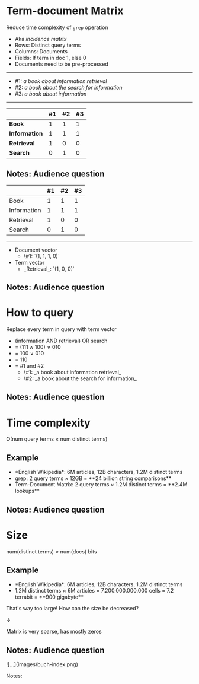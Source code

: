 # Term-document Matrix

Reduce time complexity of `grep` operation

* Aka _incidence matrix_
* Rows: Distinct query terms
* Columns: Documents
* Fields: If term in doc 1, else 0
* Documents need to be pre-processed
---
* \#1: _a book about information retrieval_
* \#2: _a book about the search for information_
* \#3: _a book about information_

***

|                 | #1                                                           | #2                                                           | #3                                                            |
|-----------------|--------------------------------------------------------------|--------------------------------------------------------------|---------------------------------------------------------------|
| **Book**        | 1<!-- .element: class="fragment" data-fragment-index="1" --> | 1<!-- .element: class="fragment" data-fragment-index="5" --> | 1<!-- .element: class="fragment" data-fragment-index="9" -->  |
| **Information** | 1<!-- .element: class="fragment" data-fragment-index="2" --> | 1<!-- .element: class="fragment" data-fragment-index="6" --> | 1<!-- .element: class="fragment" data-fragment-index="10" --> |
| **Retrieval**   | 1<!-- .element: class="fragment" data-fragment-index="3" --> | 0<!-- .element: class="fragment" data-fragment-index="7" --> | 0<!-- .element: class="fragment" data-fragment-index="11" --> |
| **Search**      | 0<!-- .element: class="fragment" data-fragment-index="4" --> | 1<!-- .element: class="fragment" data-fragment-index="8" --> | 0<!-- .element: class="fragment" data-fragment-index="12" --> |

Notes:
Audience question
---
|             | #1 | #2 | #3 |
|-------------|----|----|----|
| Book        | 1  | 1  | 1  |
| Information | 1  | 1  | 1  |
| Retrieval   | 1  | 0  | 0  |
| Search      | 0  | 1  | 0  |

***

* Document vector
    * <!-- .element: class="fragment" --> \#1: `(1, 1, 1, 0)`
* Term vector
    * <!-- .element: class="fragment" --> _Retrieval_: `(1, 0, 0)`

Notes:
Audience question
---
# How to query

Replace every term in query with term vector

* (information AND retrieval) OR search
* = (111 &and; 100) &or; 010 <!-- .element: class="fragment" -->
* = 100 &or; 010 <!-- .element: class="fragment" -->
* = 110 <!-- .element: class="fragment" -->
* = \#1 and \#2 <!-- .element: class="fragment" -->
    * <!-- .element: class="fragment" --> \#1: _a book about information retrieval_
    * <!-- .element: class="fragment" --> \#2: _a book about the search for information_

Notes:
Audience question
---
#  Time complexity

&Omicron;(num query terms &times; num distinct terms)<!-- .element: class="fragment" data-fragment-index="1" -->

## <!-- .element: class="fragment" data-fragment-index="2" -->Example

* <!-- .element: class="fragment" data-fragment-index="2" -->*English Wikipedia*: 6M articles, 12B characters, 1.2M distinct terms
* <!-- .element: class="fragment" data-fragment-index="2" -->grep: 2 query terms &times; 12GB = **24 billion string comparisons**
* <!-- .element: class="fragment" data-fragment-index="3" -->Term-Document Matrix: 2 query terms &times; 1.2M distinct terms = **2.4M lookups**

Notes:
Audience question
---
# Size

num(distinct terms) &times; num(docs) bits<!-- .element: class="fragment" data-fragment-index="1" -->

## <!-- .element: class="fragment" data-fragment-index="2" -->Example

* <!-- .element: class="fragment" data-fragment-index="2" -->*English Wikipedia*: 6M articles, 12B characters, 1.2M distinct terms
* <!-- .element: class="fragment" data-fragment-index="2" -->1.2M distinct terms &times; 6M articles = 7.200.000.000.000 cells = 7.2 terrabit = **900 gigabyte**

That's way too large! How can the size be decreased?<!-- .element: class="fragment" data-fragment-index="2" -->

&darr;<!-- .element: class="fragment" data-fragment-index="4" -->

<!-- .element: class="fragment" data-fragment-index="4" -->Matrix is very sparse, has mostly zeros

Notes:
Audience question
---
<!-- .element: class="stretch" --> ![...](images/buch-index.png)

Notes:
